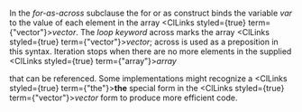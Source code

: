  



In the *for-as-across* subclause the for or as construct binds the variable *var* to the value of each element in the array <ClLinks styled={true} term={"vector"}><i>vector</i></ClLinks>. The *loop keyword* across marks the array <ClLinks styled={true} term={"vector"}><i>vector</i></ClLinks>; across is used as a preposition in this syntax. Iteration stops when there are no more elements in the supplied <ClLinks styled={true} term={"array"}><i>array</i></ClLinks> 



that can be referenced. Some implementations might recognize a <ClLinks styled={true} term={"the"}><b>the</b></ClLinks> special form in the <ClLinks styled={true} term={"vector"}><i>vector</i></ClLinks> form to produce more efficient code. 



